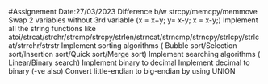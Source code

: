 #Assignement Date:27/03/2023
Difference b/w strcpy/memcpy/memmove
Swap 2 variables without 3rd variable   (x = x+y; y= x-y; x = x-y;)
Implement all the string functions like atoi/strcat/strchr/strcmp/strcpy/strlen/strncat/strncmp/strncpy/strlcpy/strlcat/strrchr/strstr
Implement sorting algorithms ( Bubble sort/Selection sort/Insertion sort/Quick sort/Merge sort)
Implement searching algorithms ( Linear/Binary search)
Implement binary to decimal
Implement decimal to binary (-ve also)
Convert little-endian to big-endian by using UNION

